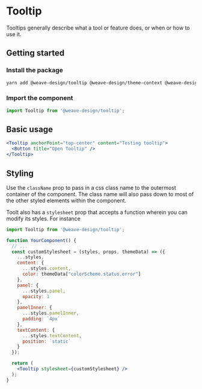 # Tooltip

Tooltips generally describe what a tool or feature does, or when or how to use it.

## Getting started

### Install the package

```bash
yarn add @weave-design/tooltip @weave-design/theme-context @weave-design/theme-data
```

### Import the component

```js
import Tooltip from '@weave-design/tooltip';
```

## Basic usage

```jsx
<Tooltip anchorPoint="top-center" content="Testing tooltip">
  <Button title="Open Tooltip" />
</Tooltip>
```
## Styling

Use the `className` prop to pass in a css class name to the outermost container of the component. The class name will also pass down to most of the other styled elements within the component. 

Toolt also has a `stylesheet` prop that accepts a function wherein you can modify its styles. For instance

```jsx
import Tooltip from '@weave-design/tooltip';

function YourComponent() {
  // ...
  const customStylesheet = (styles, props, themeData) => ({
    ...styles,
    content: {
      ...styles.content,
      color: themeData["colorScheme.status.error"]
    },
    panel: {
      ...styles.panel,
      opacity: 1
    },
    panelInner: {
      ...styles.panelInner,
      padding: `4px`
    },
    textContent: {
      ...styles.textContent,
      position: `static`
    }
  });

  return (
    <Tooltip stylesheet={customStylesheet} />
  );
}
```
